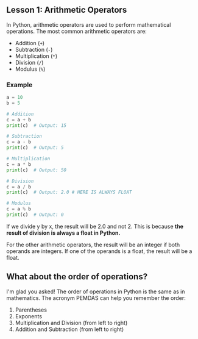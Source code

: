 ## Lesson 1: Arithmetic Operators

In Python, arithmetic operators are used to perform mathematical operations. The most common arithmetic operators are:

- Addition (`+`)
- Subtraction (`-`)
- Multiplication (`*`)
- Division (`/`)
- Modulus (`%`)

### Example

```python
a = 10
b = 5

# Addition
c = a + b
print(c)  # Output: 15

# Subtraction
c = a - b
print(c)  # Output: 5

# Multiplication
c = a * b
print(c)  # Output: 50

# Division
c = a / b
print(c)  # Output: 2.0 # HERE IS ALWAYS FLOAT

# Modulus
c = a % b
print(c)  # Output: 0
```

If we divide y by x, the result will be 2.0 and not 2. This is because **the result of division is always a float in Python.**

For the other arithmetic operators, the result will be an integer if both operands are integers. If one of the operands is a float, the result will be a float.

## What about the order of operations?

I'm glad you asked! The order of operations in Python is the same as in mathematics. The acronym PEMDAS can help you remember the order:

1. Parentheses
2. Exponents
3. Multiplication and Division (from left to right)
4. Addition and Subtraction (from left to right)
